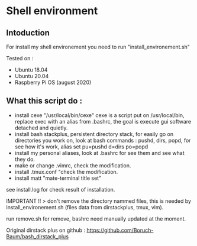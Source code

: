 # Shell environment 

## Intoduction 
For install my shell environement you need to run "install_environement.sh"

Tested on : 
* Ubuntu 18.04 
* Ubuntu 20.04 
* Raspberry Pi OS (august 2020)


## What this script do : 
* install cexe "/usr/local/bin/cexe" cexe is a script put on /usr/local/bin, replace exec with an alias from .bashrc, the goal is execute gui software detached and quietly. 
* install bash stackplus, persistent directory stack, for easily go on directories you work on, look at bash commands : pushd, dirs, popd, for see how it's work, alias set pu=pushd d=dirs po=popd 
* install my personal aliases, look at .bashrc for see them and see what they do.
* make or change .vimrc, check the modification.
* install .tmux.conf "check the modification.
* install matt "mate-terminal title set" 

see install.log for check result of installation.

IMPORTANT !! >  don't remove the directory nammed files, this is needed by install_environement.sh (files data from dirstackplus, tmux, vim). 

run remove.sh for remove, bashrc need manually updated at the moment. 

Original dirstack plus on github :
https://github.com/Boruch-Baum/bash_dirstack_plus

